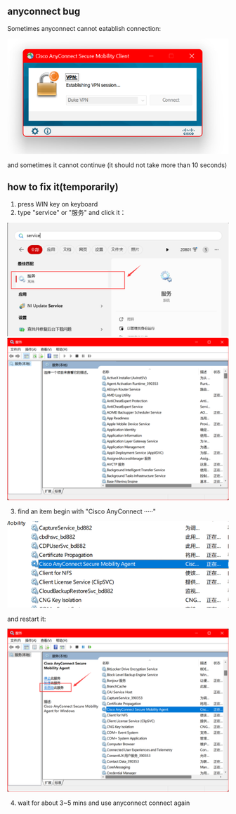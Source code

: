 ## anyconnect bug
Sometimes anyconnect cannot eatablish connection:

![establishing....](./anyconnect_broken_img/5feaa57cdcde9a358b3cbe94a8ed85d.png)

and sometimes it cannot continue (it should not take more than 10 seconds)
## how to fix it(temporarily)

1. press WIN key on keyboard
2. type "service" or "服务" and click it：  

![win menu](./anyconnect_broken_img/QQ截图20240523005407.png)  
![service](./anyconnect_broken_img/QQ截图20240523005726.png)  

3. find an item begin with "Cisco AnyConnect ·····"

![cisco](./anyconnect_broken_img/4ca25d5c8db195059bd59efbb2585c8.png)  

and restart it:  

![restart](./anyconnect_broken_img/QQ截图20240523010113.png)  

4. wait for about 3~5 mins and use anyconnect connect again